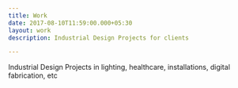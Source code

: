 ```yaml
---
title: Work
date: 2017-08-10T11:59:00.000+05:30
layout: work
description: Industrial Design Projects for clients

---
```

Industrial Design Projects in lighting, healthcare, installations, digital fabrication, etc